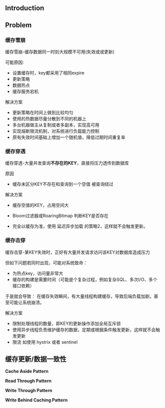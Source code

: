 ## Introduction



## Problem

### 缓存雪崩

缓存雪崩-缓存数据同一时刻大规模不可用(失效或或更新)

可能原因:

- 设置缓存时，key都采用了相同expire
- 更新策略
- 数据热点
- 缓存服务宕机

解决方案

- 更新策略在时间上做到比较均匀
- 使用的热数据尽量分散到不同的机器上
- 多台机器做主从复制或者多副本，实现高可用
- 实现熔断限流机制，对系统进行负载能力控制
- 原有失效时间基础上增加一个随机值，降低过期时间重复率

### 缓存穿透

缓存穿透-大量并发查询**不存在的KEY**，直接将压力透传到数据库

原因

- 缓存未区分KEY不存在和查询到一个空值 被查询绕过

解决方案

- 缓存空值的KEY，占用空间大
- Bloom过滤器或RoaringBitmap 判断KEY是否存在

- 完全以缓存为准，使用 延迟异步加载 的策略2，这样就不会触发更新。

### 缓存击穿

缓存击穿-某KEY失效时，正好有大量并发请求访问该KEY对数据库造成压力

但如下问题若同时出现，可能对系统致命：

- 为热点key，访问量非常大
- 缓存的构建是需要时间（可能是个复杂过程，例如复杂SQL、多次I/O、多个接口依赖）

于是就会导致： 在缓存失效瞬间，有大量线程构建缓存，导致后端负载加剧，甚至可能让系统崩溃。

解决方案

- 限制处理线程的数量，即KEY的更新操作添加全局互斥锁
- 使用异步线程负责维护缓存的数据，定期或根据条件触发更新，这样就不会触发更新
- 限流 如使用 hystrix 或者 sentinel

## 缓存更新/数据一致性

**Cache Aside Pattern**

**Read Through Pattern**

**Write Through Pattern**

**Write Behind Caching Pattern**